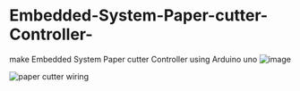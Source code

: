 # Embedded-System-Paper-cutter-Controller-
make Embedded System Paper cutter Controller using Arduino uno 
![image](https://github.com/engabdallahassem/Embedded-System-Paper-cutter-Controller-/assets/40050556/ba4413f9-d19f-45ac-84c4-ac9b08aa3095)

![paper cutter wiring](https://github.com/engabdallahassem/Embedded-System-Paper-cutter-Controller-/assets/40050556/d08b1a7b-b1d2-4d78-beab-f40a5fc31229)
